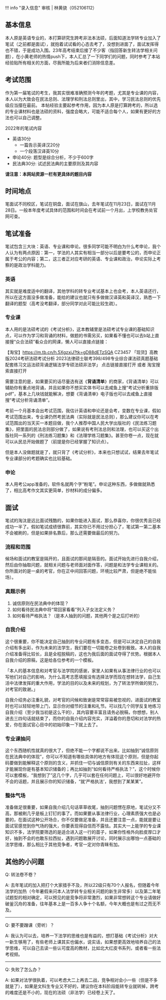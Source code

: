 !!! info "录入信息"
    审核 | 林黄骁（052106112）
## 基本信息

本人原是英语专业的，本打算研究生跨考非法本法硕，后面知道法学转专业加入了笔试（之前都是面试），就抱着试试看的心态去考了，没想到进面了，面试发挥得也不错，于是成功入围。23年高考结束后接了不少客（指回答新生转法学相关问题），在小黄老师的热情push下，本人汇总了一下同学们的问题，同时参考了本站经验贴所有相关的方面，尽我所能为后来者们消除信息差。

## 考试范围

作为第一届笔试的考生，我其实很难准确预测今年的考题，尤其是专业课的内容，本人以为大致会在民法总则、法理学和刑法总则里出，其中，学习民法总则的优先级应当摆在最前。
本帖经验主要起参考作用，因为本人原是打算跨考的，所以选的专业课材料也是法硕的资料，强度会略大，可能不适合每个人，如果有更好的方法也可以自己调整。

2022年的笔试内容

- 英语30分
  - 一篇告示英译汉20分
  - 一个段落汉译英10分
- 申论40分: 题型是综合分析，不少于600字
- 民法典30分: 试述民法典的主要原则及其内容

**请注意：本网站资源一栏有更具体的题目内容**

## 时间地点

笔面试不同校区，笔试在铜盘，面试在旗山，去年笔试在11月23日，面试在11月28日。一般本年度考试具体的范围和时间会在考试前一个月出，上学校教务处官网可查。

## 笔试准备

笔试包含三大块：英语、专业课和申论。很多同学可能不明白为什么考申论，我个人认为有两点原因：第一，学法的人其实有相当一部分以后是要考公的，而申论正属于考公的内容；第二，这三者正对应考研的英语、专业课和政治，申论实际上考察的是政治学科能力。

### 英语
其实就是难度适中的翻译，其他学科的转专业考试基本上也会考，本人英语还行，所以在这方面没多做准备，能给的建议也就只有多做做汉译英和英译汉，熟悉一下翻译的题型（高考没考翻译，部分同学对此可能比较生疏）。

### 专业课
本人用的是法硕考试的《考试分析》，这本教辅里是法硕考试专业课的基础知识点，可以作为学习和背诵的材料，做题的书需另买，如果看不懂也可以去b站上直接搜“众合法硕”看众合的网课，懒人可以直接点链接：

【淘宝】https://m.tb.cn/h.5XgzxiJ?tk=gD88dETzSQA CZ3457 「现货】高教版2024考研法硕考试分析 2023法律硕士联考398/498专业综合课法硕真题基础配套练习文运法硕背诵逻辑法学专硕法硕非法学」
点击链接直接打开 或者 淘宝搜索直接打开

需要注意的是，如果要买的话尽量选有送《**背诵清单**》的商家，《背诵清单》可以辅助你有重点地背诵，并且如果你不想买实体书可以去咸鱼上搜“考试分析重排版pdf”，基本上几块钱就能解决，想要《背诵清单》电子版也可以去咸鱼上直接搜“考试分析背诵清单”。

考前一个月基本会出考试范围，我估计英语和申论还是会考，变数在专业课，假如考试范围出来，专业课仍然考民法典（实际就是民法总则），那么建议你可以在考试范围出的当天买一本题目做，我个人推荐中国人民大学出版社的《民法练习题集》，把里面的民法总则部分做了，如果说有考刑法总则和法理，也可以买这个出版社同一系列的《刑法练习题集》和《法理学练习题集》。甚至你卷一点，现在就可以从民总开始做题了（前提是你已经掌握了知识点）。

但是本人没做题就是了，就只背了《考试分析》，本来也只想试试，结果去年笔试专业课部分的考题确实也比较基础。

### 申论
本人用考公app准备的，软件名就两个字“粉笔”。申论这种东西，多做做就熟悉了，相比高考作文其实更简单，抄材料的成分偏多。

## 面试

笔试的淘汰是远比面试残酷的，如果你能进入面试，那么恭喜你，你很优秀且已经成功一半了。假如笔试成绩很靠前，其实你已不用过分担心了，笔试第一第二基本不会被刷的，但是如果排名靠后，那么还需要做最后的努力。

### 流程和范围

候场和面试的教室是隔开的，且面试的那间是隔音的。面试开始先进行自我介绍，然后由你抽取问题，就相关问题与老师面对面作答，问题是和法学专业课相关的。你所面对的是一桌的考官，你在正中间回答问题，环境比较严肃，但是绝不能怯场）。

### 真题示例

1. 诚信原则在民法典中的体现？
2. 如何看待民法典中将“常回家看看”列入子女法定义务？
3. 如何看待严格执法？（是本人抽到的问题，其他两个是之后打听的）

### 自我介绍
这个很重要，你不能决定自己抽到的专业问题有多变态，但是可以决定自己的自我介绍有多出彩，作为未来的法学生，我们要在一切能卷之处卷到极致。本人的自我介绍准备得比较长，且是全程脱稿的，这也为我后面的面试夺得了优势。根据本人自我介绍的原稿，这是给各位参考的一个模板。

「本人的基本信息和对考官与法学院的感谢，家里人如果有从事法律行业的也可以写他们对自己的影响，为什么高考志愿填报没有选择法学而现在想转法学，自己生活中法律发挥的重大作用，学法的目的以及未来的规划，为了转法学所做的努力，对考官的致谢。」

自我介绍务必注重礼貌，对考官的问候和致谢是常常容易被忽视的，进面试的教室时也可以轻轻地带上门，显示你对细节的注重和礼节。可以找几个同学反复地练习自我介绍（至少我当初是这么干的），其内容要丰富且请务必脱稿，你想想，别人进去三四句话就结束了，而你的自我介绍内容充实，洋溢着你的恳切和对法学的热爱，你在面试官心目中的初始印象一下就上去了。

### 专业课抽问

这个东西随机性就真的很大了，但绝不能一个字都说不出来。比如抽到“诚信原则在民法典中的体现”，你可以不知道有哪些具体的地方有体现这个原则，但是你起码要做到能解释这个原则的含义，并抓住一切与诚信原则有关的东西来拉扯，这样才能展现你是有基本知识储备的；再比如抽到“如何看待严格执法？”，这个时候你可以套模板，“我想到了”这几个字，几乎可以套在任何问题上，可以很好地避开你不会的话题，并且展示你的知识储备，“就‘严格执法’，我想到了某某某”。

### 整体气场
准备做足很重要，如果自我介绍几句话草草收尾，抽到问题愣在原地，笔试分又不高，那被刷几乎是板上钉钉的事了。而如果要从事法律行业，心理素质强大也是必要的，在面试这种公开场合，你不仅要做足准备，并且还要注意一点，能就是要让面试官感觉到你气场的强大，你要表现得自信而不露怯。其实大一上能学的专业课知识不多，法学院要筛选的是适合进入这一行的苗子，如果你性格外向脸皮厚口才好，抽到不会的也敢东拉西扯，遇到问题敢展开讨论，同时展示出哪怕一点基础的法学思维，那么相比于其他竞争者，考官一定对你青睐有加。

## 其他的小问题

Q: 转法卷不卷？

A: 去年笔试的加入把打个大家措手不及，所以22级只有70个人报名，但随着今年法学的加热（今年暑假来问本人法学转专业相关问题的新生非常多）以及第二年笔试题型的相对确定，可以预见的是竞争将非常激烈，如果非常想转这个专业请做好破釜沉舟的准备，往年基本上是一百多人争十个名额，今年大概也是有过之而无不及。

------
Q: 要不要蹭课（旁听）？

A: 我认为可以去，培养一下法学的思维也是有益的，想打基础《考试分析》对大一新生够用了，有些老师上课其实也偏水，说实话，如果想更高效地培养自己的法学思维，可以自己去读一些认可度高的教材，比如北大红皮书系列，或者看一些法考视频。

------
Q: 失败了怎么办？

A: 如果对法学很执着，可以考虑大二上再去二战，竞争相对会小一些（但是不多就是了），如果是文科生专业又不好的，建议你在本科阶段能转专业就转掉，跨考的难度还是不小的，现在的法硕（非法学）已经卷上天了。